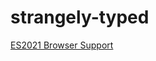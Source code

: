 # strangely-typed

[ES2021 Browser Support](https://caniuse.com/?feats=mdn-javascript_builtins_string_replaceall,mdn-javascript_builtins_promise_any,mdn-javascript_builtins_weakref,mdn-javascript_operators_logical_or_assignment,mdn-javascript_operators_logical_and_assignment,mdn-javascript_operators_logical_nullish_assignment,mdn-javascript_grammar_numeric_separators)
